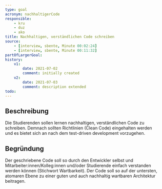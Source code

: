 ```yaml
---
type: goal
acronym: nachhaltigerCode
responsible: 
    - kru
    - duz
    - ako
title: Nachhaltigen, verständlichen Code schreiben 
source:
    - [interview, sbente, Minute 00:02:24]
    - [interview, sbente, Minute 00:11:32]
partOfLargerGoal: 
history:
    v1:
        date: 2021-07-02
        comment: initially created
    v2:
        date: 2021-07-03
        comment: description extended
todo: 
---
```


## Beschreibung

Die Studierenden sollen lernen nachhaltigen, verständlichen Code zu schreiben. Demnach sollten Richtlinien (Clean Code) eingehalten werden und es bietet sich an nach dem test-driven development vorzugehen.

## Begründung

Der geschriebene Code soll so durch den Entwickler selbst und Mitarbeiter:innen/Kolleg:innen und/oder Studierende einfach verstanden werden können (Stichwort Wartbarkeit). Der Code soll so auf der untersten, atomaren Ebene zu einer guten und auch nachhaltig wartbaren Architektur beitragen.